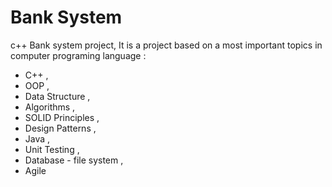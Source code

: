 # Bank System 
c++ Bank system project, 
It is a project based on a most important topics in computer programing language :
- C++ ,
- OOP ,
- Data Structure ,
- Algorithms ,
- SOLID Principles ,
- Design Patterns ,
- Java ,
- Unit Testing ,
- Database - file system ,
- Agile 
